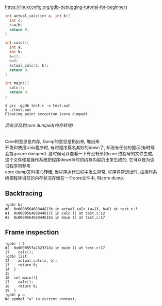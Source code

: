 https://linuxconfig.org/gdb-debugging-tutorial-for-beginners


```c
int actual_calc(int a, int b){
  int c;
  c=a/b;
  return 0;
}

int calc(){
  int a;
  int b;
  a=13;
  b=0;
  actual_calc(a, b);
  return 0;
}

int main(){
  calc();
  return 0;
}

```

```
$ gcc -ggdb test.c -o test.out
$ ./test.out
Floating point exception (core dumped)
```

###### 此处涉及到core dumped(内存转储)
Core的意思是内存, Dump的意思是扔出来, 堆出来.  
开发和使用Unix程序时, 有时程序莫名其妙的down了, 却没有任何的提示(有时候会提示core dumped). 这时候可以查看一下有没有形如core.进程号的文件生成, 这个文件便是操作系统把程序down掉时的内存内容扔出来生成的, 它可以做为调试程序的参考.  
core dump又叫核心转储, 当程序运行过程中发生异常, 程序异常退出时, 由操作系统把程序当前的内存状况存储在一个core文件中, 叫core dump.

## Backtracing

```
(gdb) bt
#0  0x000056468844813b in actual_calc (a=13, b=0) at test.c:3
#1  0x0000564688448171 in calc () at test.c:12
#2  0x000056468844818a in main () at test.c:17
```

## Frame inspection

```
(gdb) f 2
#2  0x000055fa2323318a in main () at test.c:17
17    calc();
(gdb) list
12    actual_calc(a, b);
13    return 0;
14  }
15  
16  int main(){
17    calc();
18    return 0;
19  }
(gdb) p a
No symbol "a" in current context.
```


